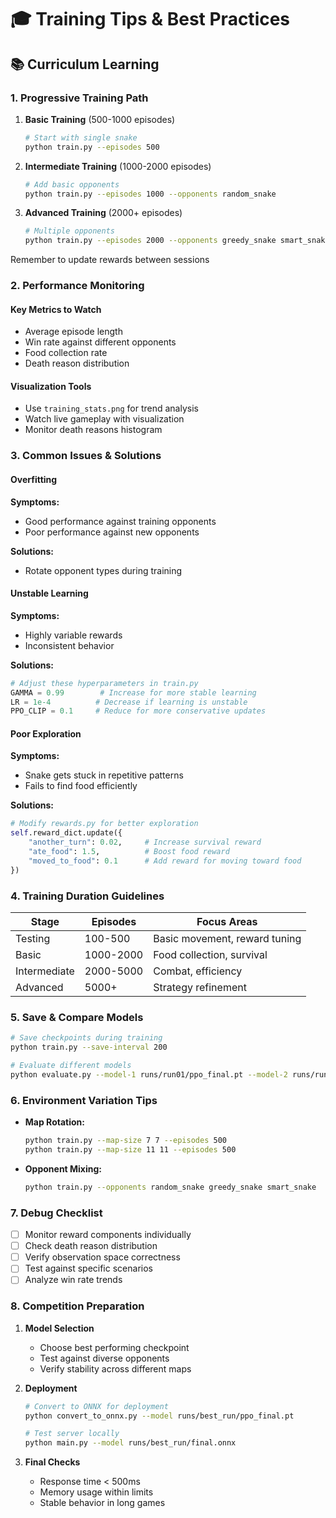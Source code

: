 # 🎓 Training Tips & Best Practices

## 📚 Curriculum Learning

### 1. Progressive Training Path
1. **Basic Training** (500-1000 episodes)
   ```bash
   # Start with single snake 
   python train.py --episodes 500 
   ```

2. **Intermediate Training** (1000-2000 episodes)
   ```bash
   # Add basic opponents
   python train.py --episodes 1000 --opponents random_snake
   ```

3. **Advanced Training** (2000+ episodes)
   ```bash
   # Multiple opponents
   python train.py --episodes 2000 --opponents greedy_snake smart_snake 
   ```

Remember to update rewards between sessions

### 2. Performance Monitoring

#### Key Metrics to Watch
- Average episode length
- Win rate against different opponents
- Food collection rate
- Death reason distribution


#### Visualization Tools
- Use `training_stats.png` for trend analysis
- Watch live gameplay with visualization
- Monitor death reasons histogram

### 3. Common Issues & Solutions

#### Overfitting
**Symptoms:**
- Good performance against training opponents
- Poor performance against new opponents

**Solutions:**
- Rotate opponent types during training

#### Unstable Learning
**Symptoms:**
- Highly variable rewards
- Inconsistent behavior

**Solutions:**
```python
# Adjust these hyperparameters in train.py
GAMMA = 0.99        # Increase for more stable learning
LR = 1e-4          # Decrease if learning is unstable
PPO_CLIP = 0.1     # Reduce for more conservative updates
```

#### Poor Exploration
**Symptoms:**
- Snake gets stuck in repetitive patterns
- Fails to find food efficiently

**Solutions:**
```python
# Modify rewards.py for better exploration
self.reward_dict.update({
    "another_turn": 0.02,     # Increase survival reward
    "ate_food": 1.5,          # Boost food reward
    "moved_to_food": 0.1      # Add reward for moving toward food
})
```

### 4. Training Duration Guidelines

| Stage | Episodes | Focus Areas |
|-------|----------|-------------|
| Testing | 100-500 | Basic movement, reward tuning |
| Basic | 1000-2000 | Food collection, survival |
| Intermediate | 2000-5000 | Combat, efficiency |
| Advanced | 5000+ | Strategy refinement |

### 5. Save & Compare Models

```bash
# Save checkpoints during training
python train.py --save-interval 200

# Evaluate different models
python evaluate.py --model-1 runs/run01/ppo_final.pt --model-2 runs/run02/ppo_final.pt
```

### 6. Environment Variation Tips

- **Map Rotation:**
  ```bash
  python train.py --map-size 7 7 --episodes 500
  python train.py --map-size 11 11 --episodes 500
  ```

- **Opponent Mixing:**
  ```bash
  python train.py --opponents random_snake greedy_snake smart_snake
  ```

### 7. Debug Checklist

- [ ] Monitor reward components individually
- [ ] Check death reason distribution
- [ ] Verify observation space correctness
- [ ] Test against specific scenarios
- [ ] Analyze win rate trends

### 8. Competition Preparation

1. **Model Selection**
   - Choose best performing checkpoint
   - Test against diverse opponents
   - Verify stability across different maps

2. **Deployment**
   ```bash
   # Convert to ONNX for deployment
   python convert_to_onnx.py --model runs/best_run/ppo_final.pt
   
   # Test server locally
   python main.py --model runs/best_run/final.onnx
   ```

3. **Final Checks**
   - Response time < 500ms
   - Memory usage within limits
   - Stable behavior in long games